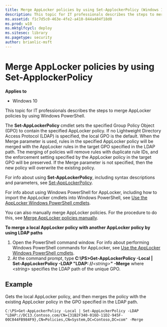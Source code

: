 ```yaml
---
title: Merge AppLocker policies by using Set-ApplockerPolicy (Windows 10)
description: This topic for IT professionals describes the steps to merge AppLocker policies by using Windows PowerShell.
ms.assetid: f1c7d5c0-463e-4fe2-a410-844a404f18d0
ms.prod: w10
ms.mktglfcycl: deploy
ms.sitesec: library
ms.pagetype: security
author: brianlic-msft
---
```


# Merge AppLocker policies by using Set-ApplockerPolicy

**Applies to**
-   Windows 10

This topic for IT professionals describes the steps to merge AppLocker policies by using Windows PowerShell.

The **Set-AppLockerPolicy** cmdlet sets the specified Group Policy Object (GPO) to contain the specified AppLocker policy. If no Lightweight Directory Access Protocol (LDAP) is specified, the local GPO is the default. When the Merge parameter is used, rules in the specified AppLocker policy will be merged with the AppLocker rules in the target GPO specified in the LDAP path. The merging of policies will remove rules with duplicate rule IDs, and the enforcement setting specified by the AppLocker policy in the target GPO will be preserved. If the Merge parameter is not specified, then the new policy will overwrite the existing policy.

For info about using **Set-AppLockerPolicy**, including syntax descriptions and parameters, see [Set-AppLockerPolicy](http://technet.microsoft.com/library/hh847212.aspx).

For info about using Windows PowerShell for AppLocker, including how to import the AppLocker cmdlets into Windows PowerShell, see [Use the AppLocker Windows PowerShell cmdlets](use-the-applocker-windows-powershell-cmdlets.md).

You can also manually merge AppLocker policies. For the procedure to do this, see [Merge AppLocker policies manually](merge-applocker-policies-manually.md).

**To merge a local AppLocker policy with another AppLocker policy by using LDAP paths**
1.  Open the PowerShell command window. For info about performing Windows PowerShell commands for AppLocker, see [Use the AppLocker Windows PowerShell cmdlets](use-the-applocker-windows-powershell-cmdlets.md).
2.  At the command prompt, type **C:\\PS&gt;Get-AppLockerPolicy -Local | Set-AppLockerPolicy -LDAP "LDAP: //***&lt;string&gt;***"** **-Merge** where *&lt;string&gt;* specifies the LDAP path of the unique GPO.

## Example

Gets the local AppLocker policy, and then merges the policy with the existing AppLocker policy in the GPO specified in the LDAP path.

``` syntax
C:\PS>Get-AppLockerPolicy -Local | Set-AppLockerPolicy -LDAP "LDAP://DC13.Contoso.com/CN={31B2F340-016D-11D2-945F-00C044FB984F9},CN=Policies,CN=System,DC=Contoso,DC=com" -Merge
```